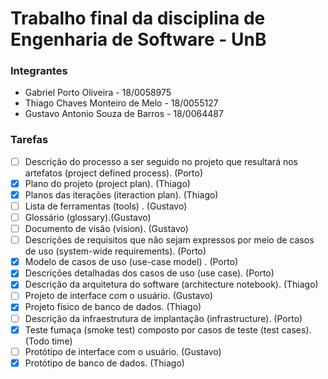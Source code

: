 # Trabalho final da disciplina de Engenharia de Software - UnB

### Integrantes

* Gabriel Porto Oliveira  - 18/0058975
* Thiago Chaves Monteiro de Melo   - 18/0055127
* Gustavo Antonio Souza de Barros - 18/0064487

### Tarefas

- [ ] Descrição do processo a ser seguido no projeto que resultará nos artefatos (project defined process). (Porto)
- [x] Plano do projeto (project plan). (Thiago)
- [x] Planos das iterações (iteraction plan). (Thiago)
- [ ] Lista de ferramentas (tools) . (Gustavo)
- [ ] Glossário (glossary).(Gustavo)
- [ ] Documento de visão (vision). (Gustavo)
- [ ] Descrições de requisitos que não sejam expressos por meio de casos de uso (system-wide requirements). (Porto)
- [x] Modelo de casos de uso (use-case model) . (Porto)
- [x] Descrições detalhadas dos casos de uso (use case). (Porto)
- [x] Descrição da arquitetura do software (architecture notebook). (Thiago)
- [ ] Projeto de interface com o usuário. (Gustavo)
- [x] Projeto físico de banco de dados. (Thiago)
- [ ] Descrição da infraestrutura de implantação (infrastructure). (Porto)
- [x] Teste fumaça (smoke test) composto por casos de teste (test cases). (Todo time)
- [ ] Protótipo de interface com o usuário. (Gustavo)
- [x] Protótipo de banco de dados. (Thiago)
